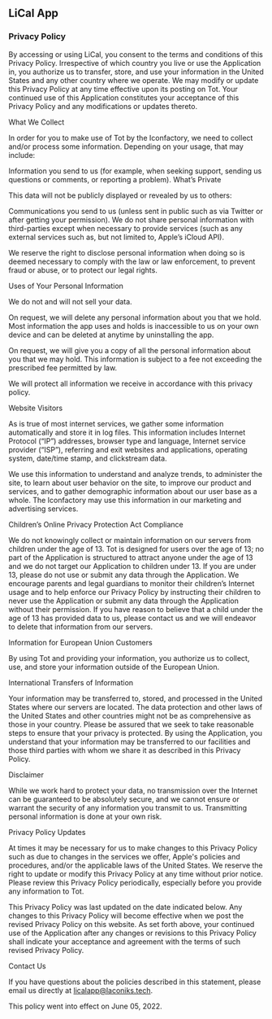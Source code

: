 ## LiCal App

### Privacy Policy

By accessing or using LiCal, you consent to the terms and conditions of this Privacy Policy. Irrespective of which country you live or use the Application in, you authorize us to transfer, store, and use your information in the United States and any other country where we operate. We may modify or update this Privacy Policy at any time effective upon its posting on Tot. Your continued use of this Application constitutes your acceptance of this Privacy Policy and any modifications or updates thereto.

What We Collect

In order for you to make use of Tot by the Iconfactory, we need to collect and/or process some information. Depending on your usage, that may include:

Information you send to us (for example, when seeking support, sending us questions or comments, or reporting a problem).
What’s Private

This data will not be publicly displayed or revealed by us to others:

Communications you send to us (unless sent in public such as via Twitter or after getting your permission).
We do not share personal information with third-parties except when necessary to provide services (such as any external services such as, but not limited to, Apple’s iCloud API).

We reserve the right to disclose personal information when doing so is deemed necessary to comply with the law or law enforcement, to prevent fraud or abuse, or to protect our legal rights.

Uses of Your Personal Information

We do not and will not sell your data.

On request, we will delete any personal information about you that we hold. Most information the app uses and holds is inaccessible to us on your own device and can be deleted at anytime by uninstalling the app.

On request, we will give you a copy of all the personal information about you that we may hold. This information is subject to a fee not exceeding the prescribed fee permitted by law.

We will protect all information we receive in accordance with this privacy policy.

Website Visitors

As is true of most internet services, we gather some information automatically and store it in log files. This information includes Internet Protocol (“IP”) addresses, browser type and language, Internet service provider (“ISP”), referring and exit websites and applications, operating system, date/time stamp, and clickstream data.

We use this information to understand and analyze trends, to administer the site, to learn about user behavior on the site, to improve our product and services, and to gather demographic information about our user base as a whole. The Iconfactory may use this information in our marketing and advertising services.

Children’s Online Privacy Protection Act Compliance

We do not knowingly collect or maintain information on our servers from children under the age of 13. Tot is designed for users over the age of 13; no part of the Application is structured to attract anyone under the age of 13 and we do not target our Application to children under 13. If you are under 13, please do not use or submit any data through the Application. We encourage parents and legal guardians to monitor their children’s Internet usage and to help enforce our Privacy Policy by instructing their children to never use the Application or submit any data through the Application without their permission. If you have reason to believe that a child under the age of 13 has provided data to us, please contact us and we will endeavor to delete that information from our servers.

Information for European Union Customers

By using Tot and providing your information, you authorize us to collect, use, and store your information outside of the European Union.

International Transfers of Information

Your information may be transferred to, stored, and processed in the United States where our servers are located. The data protection and other laws of the United States and other countries might not be as comprehensive as those in your country. Please be assured that we seek to take reasonable steps to ensure that your privacy is protected. By using the Application, you understand that your information may be transferred to our facilities and those third parties with whom we share it as described in this Privacy Policy.

Disclaimer

While we work hard to protect your data, no transmission over the Internet can be guaranteed to be absolutely secure, and we cannot ensure or warrant the security of any information you transmit to us. Transmitting personal information is done at your own risk.

Privacy Policy Updates

At times it may be necessary for us to make changes to this Privacy Policy such as due to changes in the services we offer, Apple's policies and procedures, and/or the applicable laws of the United States. We reserve the right to update or modify this Privacy Policy at any time without prior notice. Please review this Privacy Policy periodically, especially before you provide any information to Tot.

This Privacy Policy was last updated on the date indicated below. Any changes to this Privacy Policy will become effective when we post the revised Privacy Policy on this website. As set forth above, your continued use of the Application after any changes or revisions to this Privacy Policy shall indicate your acceptance and agreement with the terms of such revised Privacy Policy.

Contact Us

If you have questions about the policies described in this statement, please email us directly at licalapp@laconiks.tech.

This policy went into effect on June 05, 2022.